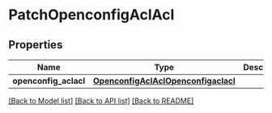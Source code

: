 # PatchOpenconfigAclAcl

## Properties
Name | Type | Description | Notes
------------ | ------------- | ------------- | -------------
**openconfig_aclacl** | [**OpenconfigAclAclOpenconfigaclacl**](OpenconfigAclAclOpenconfigaclacl.md) |  | [optional] 

[[Back to Model list]](../README.md#documentation-for-models) [[Back to API list]](../README.md#documentation-for-api-endpoints) [[Back to README]](../README.md)



